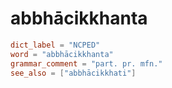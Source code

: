 # abbhācikkhanta

``` toml
dict_label = "NCPED"
word = "abbhācikkhanta"
grammar_comment = "part. pr. mfn."
see_also = ["abbhācikkhati"]
```

